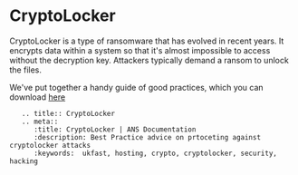 # CryptoLocker

CryptoLocker is a type of ransomware that has evolved in recent years. It encrypts data within a system so that it's almost impossible to access without the decryption key. Attackers typically demand a ransom to unlock the files.

We've put together a handy guide of good practices, which you can download [here](https://pdf.ukfast.co.uk/cryptolocker.pdf)

```eval_rst
   .. title:: CryptoLocker
   .. meta::
      :title: CryptoLocker | ANS Documentation
      :description: Best Practice advice on prtoceting against cryptolocker attacks
      :keywords:  ukfast, hosting, crypto, cryptolocker, security, hacking
```
